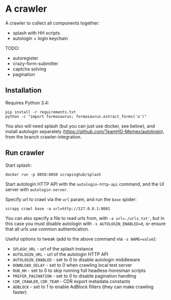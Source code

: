 A crawler
=========

A crawler to collect all components together:

* splash with HH scripts
* autologin + login keychain

TODO:

* autoregister
* crazy-form-submitter
* captcha solving
* pagination


Installation
------------

Requires Python 3.4:

    pip install -r requirements.txt
    python -c "import formasaurus; formasaurus.extract_forms('a')"

You also will need splash (but you can just use docker, see below),
and install autologin separately (https://github.com/TeamHG-Memex/autologin),
from the branch crawler-integration.

Run crawler
-----------

Start splash:

    docker run -p 8050:8050 scrapinghub/splash

Start autologin HTTP API with the ``autologin-http-api`` command,
and the UI server with ``autologin-server``.

Specify url to crawl via the ``url`` param, and run the ``base`` spider:

    scrapy crawl base -a url=http://127.0.0.1:8001

You can also specify a file to read urls from, with ``-a url=./urls.txt'``,
but in this case you must disable autologin with ``-s AUTOLOGIN_ENABLED=0``,
or ensure that all urls use common authentication.

Useful options to tweak (add to the above command via ``-s NAME=value``):

- ``SPLASH_URL`` - url of the splash instance
- ``AUTOLOGIN_URL`` - url of the autologin HTTP API
- ``AUTOLOGIN_ENABLED`` - set to 0 to disable autologin middleware
- ``DOWNLOAD_DELAY`` - set to 0 when crawling local test server
- ``RUN_HH`` - set to 0 to skip running full headless-horesman scripts
- ``PREFER_PAGINATION`` - set to 0 to disable pagination handling
- ``CDR_CRAWLER``, ``CDR_TEAM`` - CDR export metadata constants
- ``ADBLOCK`` - set to 1 to enable AdBlock filters (they can make crawling faster)
